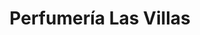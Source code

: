 ---
title: "Perfumería Las Villas"
url: /ciudad-guayana-puerto-ordaz/perfumeria-las-villas/
shop: Parfümerie
---